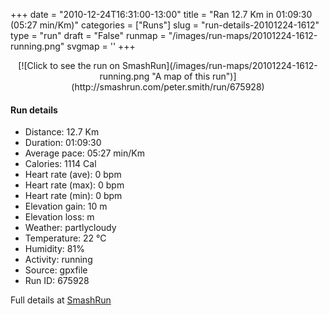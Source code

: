 +++
date = "2010-12-24T16:31:00-13:00"
title = "Ran 12.7 Km in 01:09:30 (05:27 min/Km)"
categories = ["Runs"]
slug = "run-details-20101224-1612"
type = "run"
draft = "False"
runmap = "/images/run-maps/20101224-1612-running.png"
svgmap = '<polyline points="52 15, 53 13, 57 13, 60 11, 62 8, 63 8, 72 12, 79 14, 82 20, 83 21, 100 26, 99 33, 96 40, 96 49, 95 53, 93 63, 91 84, 90 90, 89 94, 86 94, 79 92, 74 90, 67 88, 48 84, 20 78, 0 74, 6 51, 9 45, 15 41, 21 39, 28 34, 43 30, 48 26, 52 25, 55 23, 56 21, 56 16, 58 13, 61 8, 60 6, 57 7, 55 9, 54 12">'
+++



<!--more-->

<center>
[![Click to see the run on SmashRun](/images/run-maps/20101224-1612-running.png "A map of this run")](http://smashrun.com/peter.smith/run/675928)
</center>

#### Run details

* Distance: 12.7 Km
* Duration: 01:09:30
* Average pace: 05:27 min/Km
* Calories: 1114 Cal
* Heart rate (ave): 0 bpm
* Heart rate (max): 0 bpm
* Heart rate (min): 0 bpm
* Elevation gain: 10 m
* Elevation loss:  m
* Weather: partlycloudy
* Temperature: 22 &deg;C
* Humidity: 81%
* Activity: running
* Source: gpxfile
* Run ID: 675928

Full details at [SmashRun](http://smashrun.com/peter.smith/run/675928)
